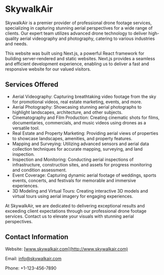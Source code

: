 # SkywalkAir

SkywalkAir is a premier provider of professional drone footage services, specializing in capturing stunning aerial perspectives for a wide range of clients. Our expert team utilizes advanced drone technology to deliver high-quality aerial videography and photography, catering to various industries and needs.

This website was built using Next.js, a powerful React framework for building server-rendered and static websites. Next.js provides a seamless and efficient development experience, enabling us to deliver a fast and responsive website for our valued visitors.

## Services Offered

- Aerial Videography: Capturing breathtaking video footage from the sky for promotional videos, real estate marketing, events, and more.
- Aerial Photography: Showcasing stunning aerial photographs to highlight landscapes, architecture, and other subjects.
- Cinematography and Film Production: Creating cinematic shots for films, documentaries, commercials, and music videos using drones as a versatile tool.
- Real Estate and Property Marketing: Providing aerial views of properties to showcase landscapes, amenities, and property features.
- Mapping and Surveying: Utilizing advanced sensors and aerial data collection techniques for accurate mapping, surveying, and land inspection.
- Inspection and Monitoring: Conducting aerial inspections of infrastructure, construction sites, and assets for progress monitoring and condition assessment.
- Event Coverage: Capturing dynamic aerial footage of weddings, sports events, concerts, and festivals for memorable and immersive experiences.
- 3D Modeling and Virtual Tours: Creating interactive 3D models and virtual tours using aerial imagery for engaging experiences.

At SkywalkAir, we are dedicated to delivering exceptional results and exceeding client expectations through our professional drone footage services. Contact us to elevate your visuals with stunning aerial perspectives.

## Contact Information

Website: [www.skywalkair.com](http://www.skywalkair.com)

Email: info@skywalkair.com

Phone: +1-123-456-7890
